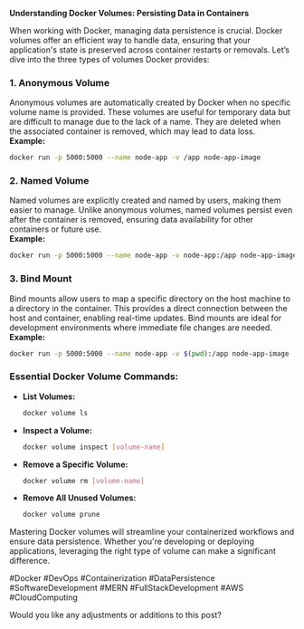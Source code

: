 **Understanding Docker Volumes: Persisting Data in Containers**

When working with Docker, managing data persistence is crucial. Docker volumes offer an efficient way to handle data, ensuring that your application's state is preserved across container restarts or removals. Let’s dive into the three types of volumes Docker provides:

### 1. **Anonymous Volume**

Anonymous volumes are automatically created by Docker when no specific volume name is provided. These volumes are useful for temporary data but are difficult to manage due to the lack of a name. They are deleted when the associated container is removed, which may lead to data loss.  
**Example:**

```bash
docker run -p 5000:5000 --name node-app -v /app node-app-image
```

### 2. **Named Volume**

Named volumes are explicitly created and named by users, making them easier to manage. Unlike anonymous volumes, named volumes persist even after the container is removed, ensuring data availability for other containers or future use.  
**Example:**

```bash
docker run -p 5000:5000 --name node-app -v node-app:/app node-app-image
```

### 3. **Bind Mount**

Bind mounts allow users to map a specific directory on the host machine to a directory in the container. This provides a direct connection between the host and container, enabling real-time updates. Bind mounts are ideal for development environments where immediate file changes are needed.  
**Example:**

```bash
docker run -p 5000:5000 --name node-app -v $(pwd):/app node-app-image
```

### Essential Docker Volume Commands:

- **List Volumes:**
  ```bash
  docker volume ls
  ```
- **Inspect a Volume:**
  ```bash
  docker volume inspect [volume-name]
  ```
- **Remove a Specific Volume:**
  ```bash
  docker volume rm [volume-name]
  ```
- **Remove All Unused Volumes:**
  ```bash
  docker volume prune
  ```

Mastering Docker volumes will streamline your containerized workflows and ensure data persistence. Whether you're developing or deploying applications, leveraging the right type of volume can make a significant difference.

#Docker #DevOps #Containerization #DataPersistence #SoftwareDevelopment #MERN #FullStackDevelopment #AWS #CloudComputing

Would you like any adjustments or additions to this post?
